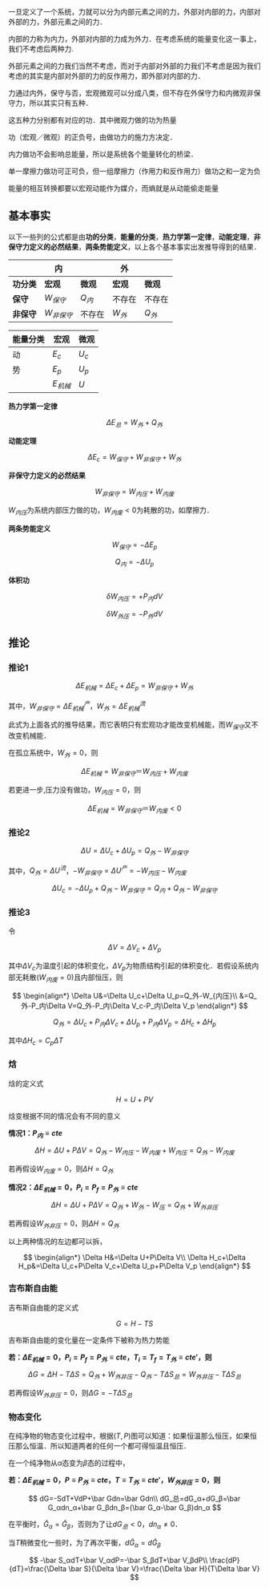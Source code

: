 一旦定义了一个系统，力就可以分为内部元素之间的力，外部对内部的力，内部对外部的力，外部元素之间的力．

内部的力称为内力，外部对内部的力成为外力．在考虑系统的能量变化这一事上，我们不考虑后两种力.

外部元素之间的力我们当然不考虑，而对于内部对外部的力我们不考虑是因为我们考虑的其实是内部对外部的力的反作用力，即外部对内部的力．

力通过内外，保守与否，宏观微观可以分成八类，但不存在外保守力和内微观非保守力，所以其实只有五种．

这五种力分别都有对应的功．其中微观力做的功为热量

功（宏观／微观）的正负号，由做功力的施力方决定．

内力做功不会影响总能量，所以是系统各个能量转化的桥梁．

单一摩擦力做功可正可负，但一组摩擦力（作用力和反作用力）做功之和一定为负

能量的相互转换都要以宏观动能作为媒介，而熵就是从动能偷走能量

## 基本事实

以下一些列的公式都是由**功的分类**，**能量的分类**，**热力学第一定律**，**动能定理**，**非保守力定义的必然结果**，**两条势能定义**，以上各个基本事实出发推导得到的结果．


|            | 内           |          | 外       |          |
| ---------- | ------------ | -------- | -------- | -------- |
| **功分类** | **宏观**     | **微观** | **宏观** | **微观** |
| **保守**   | $W_{保守}$   | ${Q_内}$ | 不存在   | 不存在   |
| **非保守** | $W_{非保守}$ | 不存在   | ${W_外}$ | $Q_外$   |

| 能量分类 | 宏观       | 微观  |
| -------- | ---------- | ----- |
| 动       | $E_c$      | $U_c$ |
| 势       | $E_p$      | $U_p$ |
|          | $E_{机械}$ | $U$   |

**热力学第一定律**

$$
\Delta E_总=W_外+Q_外
$$

**动能定理**

$$
\Delta E_c=W_{保守}+W_{非保守}+W_{外}
$$

**非保守力定义的必然结果**

$$
W_{非保守}=W_{内压}+W_{内废}
$$

$W_{内压}$为系统内部压力做的功，$W_{内废}<0$为耗散的功，如摩擦力．

**两条势能定义**

$$
W_{保守}=-\Delta E_p
$$

$$
Q_内=-\Delta U_p
$$

**体积功**

$$
\delta W_{内压}=+P_内dV
$$

$$
\delta W_{外压}=-P_外dV
$$

## 推论

### 推论1


$$
\Delta E_{机械}=\Delta E_c+\Delta E_p=W_{非保守}+W_{外}
$$

其中，$W_{非保守}=\Delta E_{机械}^产$，$W_{外}=\Delta E_{机械}^{流}$


此式为上面各式的推导结果，而它表明只有宏观功才能改变机械能，而$W_{保守}$又不改变机械能．

在孤立系统中，$W_外=0$，则

$$
\Delta E_{机械}=W_{非保守}＝W_{内压}+W_{内废}
$$

若更进一步,压力没有做功，$W_{内压}=0$，则

$$
\Delta E_{机械}=W_{非保守}＝W_{内废}<0
$$



### 推论2

$$
\Delta U=\Delta U_c+\Delta U_p=Q_外-W_{非保守}
$$

其中，$Q_外=\Delta U^{流}$，$-W_{非保守}=\Delta U^产=-W_{内压}-W_{内废}$


$$
\Delta U_c=-\Delta U_p+Q_外-W_{非保守}=Q_内+Q_外-W_{非保守}
$$

### 推论3

令

$$
\Delta V=\Delta V_c+\Delta V_p
$$

其中$\Delta V_c$为温度引起的体积变化，$\Delta V_p$为物质结构引起的体积变化．若假设系统内部无耗散($W_{内废}=0$)且内部恒压，则

$$
\begin{align*}
\Delta U&=\Delta U_c+\Delta U_p=Q_外-W_{内压}\\ 
&=Q_外-P_内\Delta V=Q_外-P_内\Delta V_c-P_内\Delta V_p
\end{align*}
$$

$$
Q_外=\Delta U_c+P_内\Delta V_c+\Delta U_p+P_内\Delta V_p=\Delta H_c+\Delta H_p
$$

其中$\Delta H_c=C_p\Delta T$

### 焓

焓的定义式

$$
H=U+PV
$$

焓变根据不同的情况会有不同的意义

**情况1：$P_内\equiv cte$**

$$
\Delta H=\Delta U+P\Delta V=Q_外-W_{内压}-W_{内废}+W_{内压}=Q_{外}-W_{内废}
$$

若再假设$W_{内废}=0$，则$\Delta H=Q_{外}$

**情况2：$\Delta E_{机械}=0$，$P_i=P_f=P_外\equiv cte$**

$$
\Delta H=\Delta U+P\Delta V=Q_外+W_{外}-W_{压}=Q_外+W_{外非压}
$$

若再假设$W_{外非压}=0$，则$\Delta H=Q_{外}$

以上两种情况的左边都可以拆，

$$
\begin{align*}
\Delta H&=\Delta U+P\Delta V\\
\Delta H_c+\Delta H_p&=\Delta U_c+P\Delta V_c+\Delta U_p+P\Delta V_p
\end{align*}
$$

### 吉布斯自由能

吉布斯自由能的定义式

$$
G=H-TS
$$

吉布斯自由能的变化量在一定条件下被称为热力势能

**若：$\Delta E_{机械}=0$，$P_i=P_f=P_外\equiv cte$，$T_i=T_f=T_外\equiv cte'$，则**

$$
\Delta G=\Delta H-T\Delta S=Q_外+W_{外非压}-Q_外-T\Delta S_总=W_{外非压}-T\Delta S_总
$$

若再假设$W_{外非压}=0$，则$\Delta G=-T\Delta S_总$

### 物态变化

在纯净物的物态变化过程中，根据$(T,P)$图可以知道：如果恒温那么恒压，如果恒压那么恒温．所以知道两者的任何一个都可得恒温且恒压．

在一个纯净物从$α$态变为$β$态的过程中，

**若：$\Delta E_{机械}=0$，$P\equiv P_外\equiv cte$，$T\equiv T_外\equiv cte'$，$W_{外非压}=0$，则**

$$
dG=-SdT+VdP+\bar Gdn=\bar Gdn\\
dG_总=dG_α+dG_β=\bar G_αdn_α+\bar G_βdn_β=(\bar G_α-\bar G_β)dn_α
$$

在平衡时，$\bar G_α=\bar G_β$，否则为了让$dG_总<0$，$dn_α\neq0$．

当$T$稍微变化一些时，为了再次平衡，$d\bar G_α=d\bar G_β$

$$
-\bar S_αdT+\bar V_αdP=-\bar S_βdT+\bar V_βdP\\
\frac{dP}{dT}=\frac{\Delta \bar S}{\Delta \bar V}=\frac{\Delta \bar H}{T\Delta \bar V}
$$
